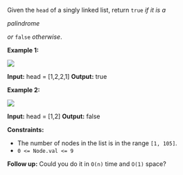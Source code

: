 Given the `head` of a singly linked list, return `true` _if it is a_

_palindrome_

_or_ `false` _otherwise_.

**Example 1:**

![](https://assets.leetcode.com/uploads/2021/03/03/pal1linked-list.jpg)

**Input:** head = \[1,2,2,1\]
**Output:** true

**Example 2:**

![](https://assets.leetcode.com/uploads/2021/03/03/pal2linked-list.jpg)

**Input:** head = \[1,2\]
**Output:** false

**Constraints:**

*   The number of nodes in the list is in the range `[1, 105]`.
*   `0 <= Node.val <= 9`

**Follow up:** Could you do it in `O(n)` time and `O(1)` space?